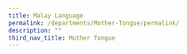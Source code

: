 ```yaml
---
title: Malay Language
permalink: /departments/Mother-Tongue/permalink/
description: ""
third_nav_title: Mother Tongue
---
```

